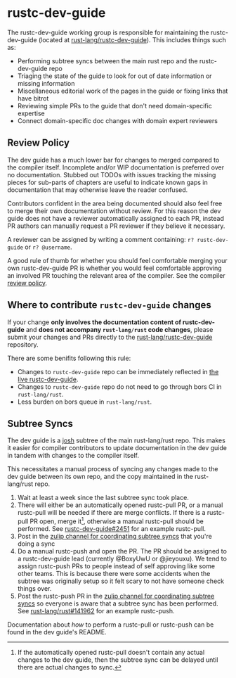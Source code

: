 # rustc-dev-guide

The rustc-dev-guide working group is responsible for maintaining the rustc-dev-guide (located at 
[rust-lang/rustc-dev-guide](https://github.com/rust-lang/rustc-dev-guide)). This includes things such
as: 
- Performing subtree syncs between the main rust repo and the rustc-dev-guide repo
- Triaging the state of the guide to look for out of date information or missing information
- Miscellaneous editorial work of the pages in the guide or fixing links that have bitrot
- Reviewing simple PRs to the guide that don't need domain-specific expertise
- Connect domain-specific doc changes with domain expert reviewers

## Review Policy

The dev guide has a much lower bar for changes to merged compared to the compiler itself. Incomplete
and/or WIP documentation is preferred over no documentation. Stubbed out TODOs with issues tracking 
the missing pieces for sub-parts of chapters are useful to indicate known gaps in documentation that
may otherwise leave the reader confused.

Contributors confident in the area being documented should also feel free to merge their own
documentation without review. For this reason the dev guide does not have a reviewer automatically
assigned to each PR, instead PR authors can manually request a PR reviewer if they believe it necessary.

A reviewer can be assigned by writing a comment containing: `r? rustc-dev-guide` or `r? @username`. 

A good rule of thumb for whether you should feel comfortable merging your own rustc-dev-guide PR is whether
you would feel comfortable approving an involved PR touching the relevant area of the compiler. See the
compiler [review policy](../compiler/reviews.md).

## Where to contribute `rustc-dev-guide` changes

If your change **only involves the documentation content of rustc-dev-guide** and **does not accompany `rust-lang/rust` code changes**,
please submit your changes and PRs directly to the [rust-lang/rustc-dev-guide](https://github.com/rust-lang/rustc-dev-guide) repository.

There are some benifits following this rule:
- Changes to `rustc-dev-guide` repo can be immediately reflected in [the live rustc-dev-guide](https://rustc-dev-guide.rust-lang.org/).
- Changes to `rustc-dev-guide` repo do not need to go through bors CI in `rust-lang/rust`.
- Less burden on bors queue in `rust-lang/rust`.

## Subtree Syncs

The dev guide is a [josh](https://josh-project.github.io/josh/intro.html) subtree of the main rust-lang/rust
repo. This makes it easier for compiler contributors to update documentation in the dev guide in tandem with
changes to the compiler itself.

This necessitates a manual process of syncing any changes made to the dev guide between its own repo, and the
copy maintained in the rust-lang/rust repo.

1. Wait at least a week since the last subtree sync took place.
2. There will either be an automatically opened rustc-pull PR, or a manual rustc-pull will be needed if there are merge 
conflicts. If there is a rustc-pull PR open, merge it[^1], otherwise a manual rustc-pull should be performed.
See [rustc-dev-guide#2451] for an example rustc-pull.
3. Post in the [zulip channel for coordinating subtree syncs][subtree_coordination] that you're doing a sync
4. Do a manual rustc-push and open the PR. The PR should be assigned to a rustc-dev-guide lead
(currently @BoxyUwU or @jieyouxu). We tend to assign rustc-push PRs to people instead of self
approving like some other teams. This is because there were some accidents when the subtree was originally
setup so it felt scary to not have someone check things over.
5. Post the rustc-push PR in the [zulip channel for coordinating subtree syncs][subtree_coordination] so everyone is aware that a subtree
sync has been performed. See [rust-lang/rust#141962] for an example rustc-push.


Documentation about *how* to perform a rustc-pull or rustc-push can be found in the dev guide's README.

[^1]: If the automatically opened rustc-pull doesn't contain any actual changes to the dev
guide, then the subtree sync can be delayed until there are actual changes to sync.

[rust-lang/rust#141962]: https://github.com/rust-lang/rust/pull/141962
[rustc-dev-guide#2451]: https://github.com/rust-lang/rustc-dev-guide/pull/2451
[subtree_coordination]: https://rust-lang.zulipchat.com/#narrow/channel/196385-t-compiler.2Frustc-dev-guide/topic/Subtree.20sync.20automation/with/522133712
